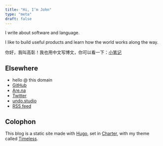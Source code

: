 ```yaml
---
title: "Hi, I’m John"
type: "meta"
draft: false
---
```


I write about software and language.

I like to build useful products and learn how the world works along the way.

你好，我叫高彰！我也用中文写博文，你可以看一下：[小笔记](https://xiaobiji.co)

## Elsewhere

- hello @ this domain
- [GitHub](https://github.com/johnjago)
- [Are.na](https://www.are.na/john-jago)
- [Twitter](https://twitter.com/johncjago/)
- [undo.studio](https://undo.studio)
- [RSS feed](index.xml)

## Colophon

This blog is a static site made with [Hugo](https://gohugo.io/), set in
[Charter](https://practicaltypography.com/charter.html), with my theme called [Timeless](https://github.com/johnjago/timeless).
